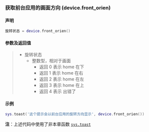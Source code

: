 ### 获取前台应用的画面方向 \(**device\.front\_orien**\)


#### 声明
```lua
旋转状态 = device.front_orien()
```


#### 参数及返回值  
> - 旋转状态
>   - 整数型，相对于画面
>     - 返回 0 表示 home 在下
>     - 返回 1 表示 home 在右
>     - 返回 2 表示 home 在左
>     - 返回 3 表示 home 在上
>     - 返回 4 表示 出错了


#### 示例  
```lua
sys.toast('这个提示会以前台应用的旋转方向显示', device.front_orien())
```
**注**：上述代码中使用了非本章函数 [`sys.toast`](/Handbook/sys/sys.toast.md)

